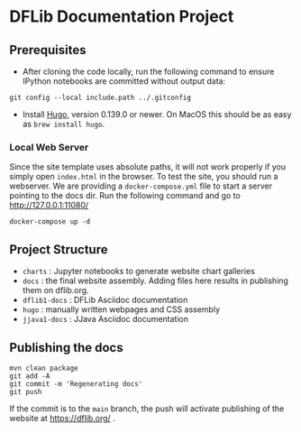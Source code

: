 # DFLib Documentation Project

## Prerequisites

* After cloning the code locally, run the following command to ensure IPython notebooks are committed without output 
data:
```
git config --local include.path ../.gitconfig
```

* Install [Hugo](https://gohugo.io/installation/), version 0.139.0 or newer. On MacOS this should be as easy as 
`brew install hugo`.

### Local Web Server

Since the site template uses absolute paths, it will not work properly if you simply open `index.html` in the browser.
To test the site, you should run a webserver. We are providing a `docker-compose.yml` file to start a server pointing
to the docs dir. Run the following command and go to http://127.0.0.1:11080/ 

```
docker-compose up -d
```

## Project Structure

* `charts` : Jupyter notebooks to generate website chart galleries
* `docs` : the final website assembly. Adding files here results in publishing them on dflib.org.
* `dflib1-docs` : DFLib Asciidoc documentation
* `hugo` : manually written webpages and CSS assembly
* `jjava1-docs` : JJava Asciidoc documentation

## Publishing the docs

```
mvn clean package
git add -A
git commit -m 'Regenerating docs'
git push
```

If the commit is to the `main` branch, the push will activate publishing of the website at
https://dflib.org/ .
